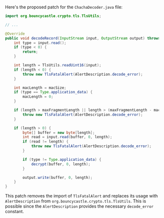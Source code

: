 Here's the proposed patch for the `ChachaDecoder.java` file:

```java
import org.bouncycastle.crypto.tls.TlsUtils;

// ...

@Override
public void decodeRecord(InputStream input, OutputStream output) throws IOException {
    int type = input.read();
    if (type < 0) {
        return;
    }

    int length = TlsUtils.readUint16(input);
    if (length < 0) {
        throw new TlsFatalAlert(AlertDescription.decode_error);
    }

    int macLength = macSize;
    if (type == Type.application_data) {
        macLength = 0;
    }

    if (length > maxFragmentLength || length > (maxFragmentLength - macLength)) {
        throw new TlsFatalAlert(AlertDescription.decode_error);
    }

    if (length > 0) {
        byte[] buffer = new byte[length];
        int read = input.read(buffer, 0, length);
        if (read != length) {
            throw new TlsFatalAlert(AlertDescription.decode_error);
        }

        if (type != Type.application_data) {
            decrypt(buffer, 0, length);
        }

        output.write(buffer, 0, length);
    }
}
```

This patch removes the import of `TlsFatalAlert` and replaces its usage with `AlertDescription` from `org.bouncycastle.crypto.tls.TlsUtils`. This is possible since the `AlertDescription` provides the necessary `decode_error` constant.